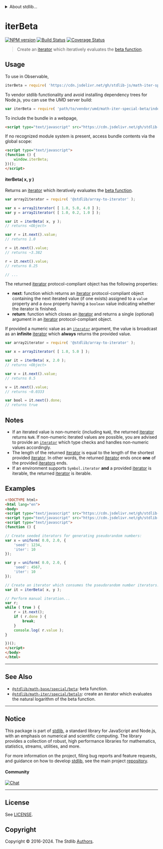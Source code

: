 <!--

@license Apache-2.0

Copyright (c) 2020 The Stdlib Authors.

Licensed under the Apache License, Version 2.0 (the "License");
you may not use this file except in compliance with the License.
You may obtain a copy of the License at

   http://www.apache.org/licenses/LICENSE-2.0

Unless required by applicable law or agreed to in writing, software
distributed under the License is distributed on an "AS IS" BASIS,
WITHOUT WARRANTIES OR CONDITIONS OF ANY KIND, either express or implied.
See the License for the specific language governing permissions and
limitations under the License.

-->


<details>
  <summary>
    About stdlib...
  </summary>
  <p>We believe in a future in which the web is a preferred environment for numerical computation. To help realize this future, we've built stdlib. stdlib is a standard library, with an emphasis on numerical and scientific computation, written in JavaScript (and C) for execution in browsers and in Node.js.</p>
  <p>The library is fully decomposable, being architected in such a way that you can swap out and mix and match APIs and functionality to cater to your exact preferences and use cases.</p>
  <p>When you use stdlib, you can be absolutely certain that you are using the most thorough, rigorous, well-written, studied, documented, tested, measured, and high-quality code out there.</p>
  <p>To join us in bringing numerical computing to the web, get started by checking us out on <a href="https://github.com/stdlib-js/stdlib">GitHub</a>, and please consider <a href="https://opencollective.com/stdlib">financially supporting stdlib</a>. We greatly appreciate your continued support!</p>
</details>

# iterBeta

[![NPM version][npm-image]][npm-url] [![Build Status][test-image]][test-url] [![Coverage Status][coverage-image]][coverage-url] <!-- [![dependencies][dependencies-image]][dependencies-url] -->

> Create an [iterator][mdn-iterator-protocol] which iteratively evaluates the [beta function][@stdlib/math/base/special/beta].

<!-- Section to include introductory text. Make sure to keep an empty line after the intro `section` element and another before the `/section` close. -->

<section class="intro">

</section>

<!-- /.intro -->

<!-- Package usage documentation. -->



<section class="usage">

## Usage

To use in Observable,

```javascript
iterBeta = require( 'https://cdn.jsdelivr.net/gh/stdlib-js/math-iter-special-beta@v0.2.2-umd/browser.js' )
```

To vendor stdlib functionality and avoid installing dependency trees for Node.js, you can use the UMD server build:

```javascript
var iterBeta = require( 'path/to/vendor/umd/math-iter-special-beta/index.js' )
```

To include the bundle in a webpage,

```html
<script type="text/javascript" src="https://cdn.jsdelivr.net/gh/stdlib-js/math-iter-special-beta@v0.2.2-umd/browser.js"></script>
```

If no recognized module system is present, access bundle contents via the global scope:

```html
<script type="text/javascript">
(function () {
    window.iterBeta;
})();
</script>
```

#### iterBeta( x, y )

Returns an [iterator][mdn-iterator-protocol] which iteratively evaluates the [beta function][@stdlib/math/base/special/beta].

```javascript
var array2iterator = require( '@stdlib/array-to-iterator' );

var x = array2iterator( [ 1.0, 5.0, 4.0 ] );
var y = array2iterator( [ 1.0, 0.2, 1.0 ] );

var it = iterBeta( x, y );
// returns <Object>

var r = it.next().value;
// returns 1.0

r = it.next().value;
// returns ~3.382

r = it.next().value;
// returns 0.25

// ...
```

The returned [iterator][mdn-iterator-protocol] protocol-compliant object has the following properties:

-   **next**: function which returns an [iterator][mdn-iterator-protocol] protocol-compliant object containing the next iterated value (if one exists) assigned to a `value` property and a `done` property having a `boolean` value indicating whether the iterator is finished.
-   **return**: function which closes an [iterator][mdn-iterator-protocol] and returns a single (optional) argument in an [iterator][mdn-iterator-protocol] protocol-compliant object.

If provided a numeric value as an [`iterator`][mdn-iterator-protocol] argument, the value is broadcast as an **infinite** [iterator][mdn-iterator-protocol] which **always** returns the provided value.

```javascript
var array2iterator = require( '@stdlib/array-to-iterator' );

var x = array2iterator( [ 1.0, 5.0 ] );

var it = iterBeta( x, 2.0 );
// returns <Object>

var v = it.next().value;
// returns 0.5

v = it.next().value;
// returns ~0.0333

var bool = it.next().done;
// returns true
```

</section>

<!-- /.usage -->

<!-- Package usage notes. Make sure to keep an empty line after the `section` element and another before the `/section` close. -->

<section class="notes">

## Notes

-   If an iterated value is non-numeric (including `NaN`), the returned [iterator][mdn-iterator-protocol] returns `NaN`. If non-numeric iterated values are possible, you are advised to provide an [`iterator`][mdn-iterator-protocol] which type checks and handles non-numeric values accordingly.
-   The length of the returned [iterator][mdn-iterator-protocol] is equal to the length of the shortest provided [iterator][mdn-iterator-protocol]. In other words, the returned [iterator][mdn-iterator-protocol] ends once **one** of the provided [iterators][mdn-iterator-protocol] ends.
-   If an environment supports `Symbol.iterator` **and** a provided [iterator][mdn-iterator-protocol] is iterable, the returned [iterator][mdn-iterator-protocol] is iterable.

</section>

<!-- /.notes -->

<!-- Package usage examples. -->

<section class="examples">

## Examples

<!-- eslint no-undef: "error" -->

```html
<!DOCTYPE html>
<html lang="en">
<body>
<script type="text/javascript" src="https://cdn.jsdelivr.net/gh/stdlib-js/random-iter-uniform@umd/browser.js"></script>
<script type="text/javascript" src="https://cdn.jsdelivr.net/gh/stdlib-js/math-iter-special-beta@v0.2.2-umd/browser.js"></script>
<script type="text/javascript">
(function () {

// Create seeded iterators for generating pseudorandom numbers:
var x = uniform( 0.0, 2.0, {
    'seed': 1234,
    'iter': 10
});

var y = uniform( 0.0, 2.0, {
    'seed': 4567,
    'iter': 10
});

// Create an iterator which consumes the pseudorandom number iterators:
var it = iterBeta( x, y );

// Perform manual iteration...
var r;
while ( true ) {
    r = it.next();
    if ( r.done ) {
        break;
    }
    console.log( r.value );
}

})();
</script>
</body>
</html>
```

</section>

<!-- /.examples -->

<!-- Section to include cited references. If references are included, add a horizontal rule *before* the section. Make sure to keep an empty line after the `section` element and another before the `/section` close. -->

<section class="references">

</section>

<!-- /.references -->

<!-- Section for related `stdlib` packages. Do not manually edit this section, as it is automatically populated. -->

<section class="related">

* * *

## See Also

-   <span class="package-name">[`@stdlib/math-base/special/beta`][@stdlib/math/base/special/beta]</span><span class="delimiter">: </span><span class="description">beta function.</span>
-   <span class="package-name">[`@stdlib/math-iter/special/betaln`][@stdlib/math/iter/special/betaln]</span><span class="delimiter">: </span><span class="description">create an iterator which evaluates the natural logarithm of the beta function.</span>

</section>

<!-- /.related -->

<!-- Section for all links. Make sure to keep an empty line after the `section` element and another before the `/section` close. -->


<section class="main-repo" >

* * *

## Notice

This package is part of [stdlib][stdlib], a standard library for JavaScript and Node.js, with an emphasis on numerical and scientific computing. The library provides a collection of robust, high performance libraries for mathematics, statistics, streams, utilities, and more.

For more information on the project, filing bug reports and feature requests, and guidance on how to develop [stdlib][stdlib], see the main project [repository][stdlib].

#### Community

[![Chat][chat-image]][chat-url]

---

## License

See [LICENSE][stdlib-license].


## Copyright

Copyright &copy; 2016-2024. The Stdlib [Authors][stdlib-authors].

</section>

<!-- /.stdlib -->

<!-- Section for all links. Make sure to keep an empty line after the `section` element and another before the `/section` close. -->

<section class="links">

[npm-image]: http://img.shields.io/npm/v/@stdlib/math-iter-special-beta.svg
[npm-url]: https://npmjs.org/package/@stdlib/math-iter-special-beta

[test-image]: https://github.com/stdlib-js/math-iter-special-beta/actions/workflows/test.yml/badge.svg?branch=v0.2.2
[test-url]: https://github.com/stdlib-js/math-iter-special-beta/actions/workflows/test.yml?query=branch:v0.2.2

[coverage-image]: https://img.shields.io/codecov/c/github/stdlib-js/math-iter-special-beta/main.svg
[coverage-url]: https://codecov.io/github/stdlib-js/math-iter-special-beta?branch=main

<!--

[dependencies-image]: https://img.shields.io/david/stdlib-js/math-iter-special-beta.svg
[dependencies-url]: https://david-dm.org/stdlib-js/math-iter-special-beta/main

-->

[chat-image]: https://img.shields.io/gitter/room/stdlib-js/stdlib.svg
[chat-url]: https://app.gitter.im/#/room/#stdlib-js_stdlib:gitter.im

[stdlib]: https://github.com/stdlib-js/stdlib

[stdlib-authors]: https://github.com/stdlib-js/stdlib/graphs/contributors

[umd]: https://github.com/umdjs/umd
[es-module]: https://developer.mozilla.org/en-US/docs/Web/JavaScript/Guide/Modules

[deno-url]: https://github.com/stdlib-js/math-iter-special-beta/tree/deno
[deno-readme]: https://github.com/stdlib-js/math-iter-special-beta/blob/deno/README.md
[umd-url]: https://github.com/stdlib-js/math-iter-special-beta/tree/umd
[umd-readme]: https://github.com/stdlib-js/math-iter-special-beta/blob/umd/README.md
[esm-url]: https://github.com/stdlib-js/math-iter-special-beta/tree/esm
[esm-readme]: https://github.com/stdlib-js/math-iter-special-beta/blob/esm/README.md
[branches-url]: https://github.com/stdlib-js/math-iter-special-beta/blob/main/branches.md

[stdlib-license]: https://raw.githubusercontent.com/stdlib-js/math-iter-special-beta/main/LICENSE

[mdn-iterator-protocol]: https://developer.mozilla.org/en-US/docs/Web/JavaScript/Reference/Iteration_protocols#The_iterator_protocol

<!-- <related-links> -->

[@stdlib/math/base/special/beta]: https://github.com/stdlib-js/math-base-special-beta/tree/umd

[@stdlib/math/iter/special/betaln]: https://github.com/stdlib-js/math-iter-special-betaln/tree/umd

<!-- </related-links> -->

</section>

<!-- /.links -->
